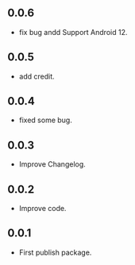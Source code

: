 ## 0.0.6
* fix bug andd Support Android 12.
## 0.0.5
* add credit.
## 0.0.4
* fixed some bug.
## 0.0.3
* Improve Changelog.
## 0.0.2
* Improve code.
## 0.0.1
* First publish package.
